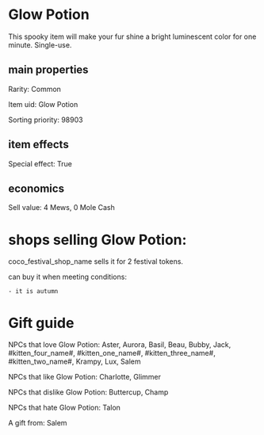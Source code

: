 # Glow Potion

This spooky item will make your fur shine a bright luminescent color for one minute. Single-use.

## main properties

Rarity: Common

Item uid: Glow Potion

Sorting priority: 98903

## item effects

Special effect: True

## economics

Sell value: 4 Mews, 0 Mole Cash

# shops selling Glow Potion:

coco_festival_shop_name sells it for 2 festival tokens.

  can buy it when meeting conditions: 

    - it is autumn

# Gift guide

NPCs that love Glow Potion: Aster, Aurora, Basil, Beau, Bubby, Jack, #kitten_four_name#, #kitten_one_name#, #kitten_three_name#, #kitten_two_name#, Krampy, Lux, Salem

NPCs that like Glow Potion: Charlotte, Glimmer

NPCs that dislike Glow Potion: Buttercup, Champ

NPCs that hate Glow Potion: Talon

A gift from: Salem